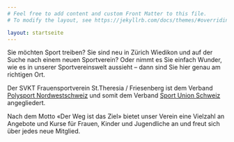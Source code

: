 ```yaml
---
# Feel free to add content and custom Front Matter to this file.
# To modify the layout, see https://jekyllrb.com/docs/themes/#overriding-theme-defaults

layout: startseite
---
```



Sie möchten Sport treiben? Sie sind neu in Zürich Wiedikon und auf der Suche nach einem neuen Sportverein? Oder nimmt es Sie einfach Wunder, wie es in unserer Sportvereinswelt aussieht – dann sind Sie hier genau am richtigen Ort.

Der SVKT Frauensportverein St.Theresia / Friesenberg ist dem Verband <a href="https://www.polysport-nws.ch/" rel="noopener" target="_blank">Polysport Nordwestschweiz</a> und somit dem Verband <a href="https://sportunionschweiz.ch/home.html" rel="noopener" target="_blank">Sport Union Schweiz</a> angegliedert.

Nach dem Motto «Der Weg ist das Ziel» bietet unser Verein eine Vielzahl an Angebote und Kurse für Frauen, Kinder und Jugendliche an und freut sich über jedes neue Mitglied.
